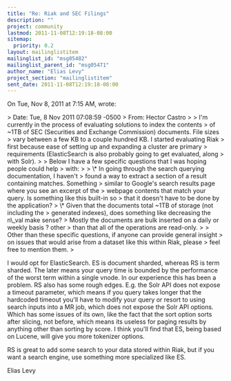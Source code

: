 ```yaml
---
title: "Re: Riak and SEC Filings"
description: ""
project: community
lastmod: 2011-11-08T12:19:18-08:00
sitemap:
  priority: 0.2
layout: mailinglistitem
mailinglist_id: "msg05482"
mailinglist_parent_id: "msg05471"
author_name: "Elias Levy"
project_section: "mailinglistitem"
sent_date: 2011-11-08T12:19:18-08:00
---
```



On Tue, Nov 8, 2011 at 7:15 AM,  wrote:

&gt; Date: Tue, 8 Nov 2011 07:08:59 -0500
&gt; From: Hector Castro 
&gt;
&gt; I'm currently in the process of evaluating solutions to index the contents
&gt; of ~1TB of SEC (Securities and Exchange Commission) documents. File sizes
&gt; vary between a few KB to a couple hundred KB. I started evaluating Riak
&gt; first because ease of setting up and expanding a cluster are primary
&gt; requirements (ElasticSearch is also probably going to get evaluated, along
&gt; with Solr).
&gt;
&gt; Below I have a few specific questions that I was hoping people could help
&gt; with:
&gt;
&gt; \\* In going through the search querying documentation, I haven't
&gt; found a way to extract a section of a result containing matches. Something
&gt; similar to Google's search results page where you see an excerpt of the
&gt; webpage contents that match your query. Is something like this built-in so
&gt; that it doesn't have to be done by the application?
&gt; \\* Given that the documents total ~1TB of storage (not including the
&gt; generated indexes), does something like decreasing the n\\_val make sense?
&gt; Mostly the documents are bulk inserted on a daily or weekly basis ? other
&gt; than that all of the operations are read-only.
&gt;
&gt; Other than these specific questions, if anyone can provide general insight
&gt; on issues that would arise from a dataset like this within Riak, please
&gt; feel free to mention them.
&gt;

I would opt for ElasticSearch. ES is document sharded, whereas RS is term
sharded. The later means your query time is bounded by the performance of
the worst term within a single vnode. In our experience this has been a
problem. RS also has some rough edges. E.g. the Solr API does not expose a
timeout parameter, which means if you query takes longer that the hardcoded
timeout you'll have to modify your query or resort to using search inputs
into a MR job, which does not expose the Solr API options. Which has some
issues of its own, like the fact that the sort option sorts after slicing,
not before, which means its useless for paging results by anything other
than sorting by score. I think you'll find that ES, being based on Lucene,
will give you more tokenizer options.

RS is great to add some search to your data stored within Riak, but if you
want a search engine, use something more specialized like ES.

Elias Levy
